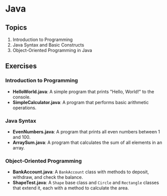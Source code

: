 # Java

## Topics

1. Introduction to Programming
2. Java Syntax and Basic Constructs
3. Object-Oriented Programming in Java

## Exercises

### Introduction to Programming

- **HelloWorld.java**: A simple program that prints "Hello, World!" to the console.
- **SimpleCalculator.java**: A program that performs basic arithmetic operations.

### Java Syntax

- **EvenNumbers.java**: A program that prints all even numbers between 1 and 100.
- **ArraySum.java**: A program that calculates the sum of all elements in an array.

### Object-Oriented Programming

- **BankAccount.java**: A `BankAccount` class with methods to deposit, withdraw, and check the balance.
- **ShapeTest.java**: A `Shape` base class and `Circle` and `Rectangle` classes that extend it, each with a method to calculate the area.




